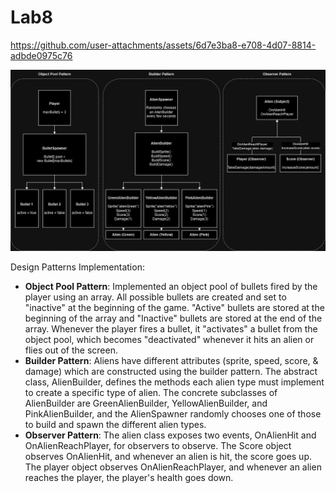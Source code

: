 # Lab8

https://github.com/user-attachments/assets/6d7e3ba8-e708-4d07-8814-adbde0975c76

![A diagram of how the code was structured to create the pattern implementations](PatternsDiagram.png)

Design Patterns Implementation:

- **Object Pool Pattern**: Implemented an object pool of bullets fired by the player using an array. All possible bullets are created and set to "inactive" at the beginning of the game. "Active" bullets are stored at the beginning of the array and "Inactive" bullets are stored at the end of the array. Whenever the player fires a bullet, it "activates" a bullet from the object pool, which becomes "deactivated" whenever it hits an alien or flies out of the screen.
- **Builder Pattern**: Aliens have different attributes (sprite, speed, score, & damage) which are constructed using the builder pattern. The abstract class, AlienBuilder, defines the methods each alien type must implement to create a specific type of alien. The concrete subclasses of AlienBuilder are GreenAlienBuilder, YellowAlienBuilder, and PinkAlienBuilder, and the AlienSpawner randomly chooses one of those to build and spawn the different alien types.
- **Observer Pattern**: The alien class exposes two events, OnAlienHit and OnAlienReachPlayer, for observers to observe. The Score object observes OnAlienHit, and whenever an alien is hit, the score goes up. The player object observes OnAlienReachPlayer, and whenever an alien reaches the player, the player's health goes down.
